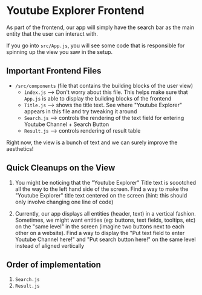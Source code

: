 # Youtube Explorer Frontend

As part of the frontend, our app will simply have the search bar as the main entity that the user can interact with. 

If you go into `src/App.js`, you will see some code that is responsible for spinning up the view you saw in the setup.

## Important Frontend Files
* `/src/components` (file that contains the building blocks of the user view)
   * `index.js` --> Don't worry about this file. This helps make sure that `App.js` is able to display the building blocks of the frontend
   * `Title.js` --> shows the title text. See where "Youtube Explorer" appears in this file and try tweaking it around
   * `Search.js` --> controls the rendering of the text field for entering Youtube Channel + Search Button
   * `Result.js` --> controls rendering of result table 

Right now, the view is a bunch of text and we can surely improve the aesthetics!

## Quick Cleanups on the View
1. You might be noticing that the "Youtube Explorer" Title text is scootched all the way to the left hand side of the screen. Find a way to make the "Youtube Explorer" title text centered on the screen (hint: this should only involve changing one line of code)

2. Currently, our app displays all entities (header, text) in a vertical fashion. Sometimes, we might want entities (eg: buttons, text fields, tooltips, etc) on the "same level" in the screen (imagine two buttons next to each other on a website). Find a way to display the "Put text field to enter Youtube Channel here!" and "Put search button here!" on the same level instead of aligned vertically

## Order of implementation
1. `Search.js`
2. `Result.js`